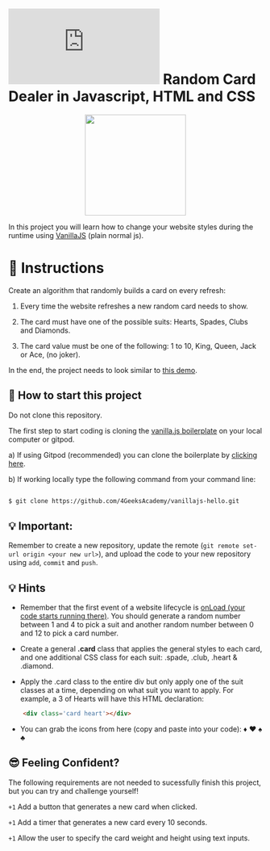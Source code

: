 # ![alt text](https://assets.breatheco.de/apis/img/images.php?blob&random&cat=icon&tags=breathecode,32)  Random Card Dealer in Javascript, HTML and CSS

<p align="center">
<img height="200px" src="https://github.com/breatheco-de/exercise-random-card/blob/master/preview.gif?raw=true" />
</p>

In this project you will learn how to change your website styles during the runtime using [VanillaJS](https://stackoverflow.com/questions/20435653/what-is-vanillajs) (plain normal js).

# 📝 Instructions

Create an algorithm that randomly builds a card on every refresh:

1. Every time the website refreshes a new random card needs to show.

2. The card must have one of the possible suits: Hearts, Spades, Clubs and Diamonds.

3. The card value must be one of the following: 1 to 10, King, Queen, Jack or Ace, (no joker).

In the end, the project needs to look similar to [this demo](https://github.com/breatheco-de/exercise-random-card/blob/master/preview.gif?raw=true).

## 🌱  How to start this project

 Do not clone this repository.

The first step to start coding is cloning the [vanilla.js boilerplate](https://github.com/4GeeksAcademy/vanillajs-hello.git) on your local computer or gitpod.

a) If using Gitpod (recommended) you can clone the boilerplate by [clicking here](https://github.com/4GeeksAcademy/vanillajs-hello.git).

b) If working locally type the following command from your command line:

```sh

$ git clone https://github.com/4GeeksAcademy/vanillajs-hello.git

```

## 💡 Important: 

Remember to create a new repository, update the remote (`git remote set-url origin <your new url>`), and upload the code to your new repository using `add`, `commit` and `push`.

## 💡 Hints

- Remember that the first event of a website lifecycle is [onLoad (your code starts running there)](https://www.w3schools.com/jsref/event_onload.asp). You should generate a random number between 1 and 4 to pick a suit and another random number between 0 and 12 to pick a card number.

- Create a general **.card** class that applies the general styles to each card, and one additional CSS class for each suit: .spade, .club, .heart & .diamond.

- Apply the .card class to the entire div but only apply one of the suit classes at a time, depending on what suit you want to apply. For example, a 3 of Hearts will have this HTML declaration:

```html
    <div class='card heart'></div>
```

- You can grab the icons from here (copy and paste into your code): ♦ ♥ ♠ ♣

## 😎 Feeling Confident?

The following requirements are not needed to sucessfully finish this project, but you can try and challenge yourself!

`+1` Add a button that generates a new card when clicked. 

`+1` Add a timer that generates a new card every 10 seconds.   

`+1` Allow the user to specify the card weight and height using text inputs.   
